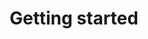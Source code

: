 ---
title: "Getting started"
linkTitle: "Getting started"
weight: 2
description: >
  Getting started with HortaCloud development
---